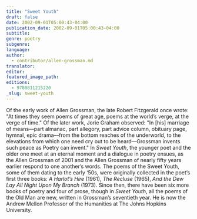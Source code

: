```yaml
---
title: "Sweet Youth"
draft: false
date: 2002-09-01T05:00:43-04:00
publication_date: 2002-09-01T05:00:43-04:00
subtitle:
genre: poetry
subgenre:
language:
author:
  - contributor/allen-grossman.md
translator:
editor:
featured_image_path:
editions:
  - 9780811215220
_slug: sweet-youth
---
```


Of the early work of Allen Grossman, the late Robert Fitzgerald once wrote: "At times they seem poems of great age, poems at the world’s verge, at the verge of time." Of the later work, Jorie Graham observed: "In [his] marriage of means––part almanac, part allegory, part advice column, obituary page, hymnal, epic drama––from the bottom reaches of the underworld, to the elevations from which one need cry out to be heard––Grossman invents such peace as Poetry can invent." In _Sweet Youth_, the younger poet and the older one meet at an eternal moment and a dialogue in poetry ensues, as the Allen Grossman of 2001 and the Allen Grossman of nearly fifty years earlier respond to one another’s words. The poems of the Sweet Youth, some of them dating to the early ‘50s, were originally collected in the poet’s first three books: _A Harlot’s Hire_ (1961), _The Recluse_ (1965), _And the Dew Lay All Night Upon My Branch_ (1973). Since then, there have been six more books of poetry and four of prose, though in _Sweet Youth_, all the poems of the Old Man are new, written in Grossman’s seventieth year. He is now the Andrew Mellon Professor of the Humanities at The Johns Hopkins University.

